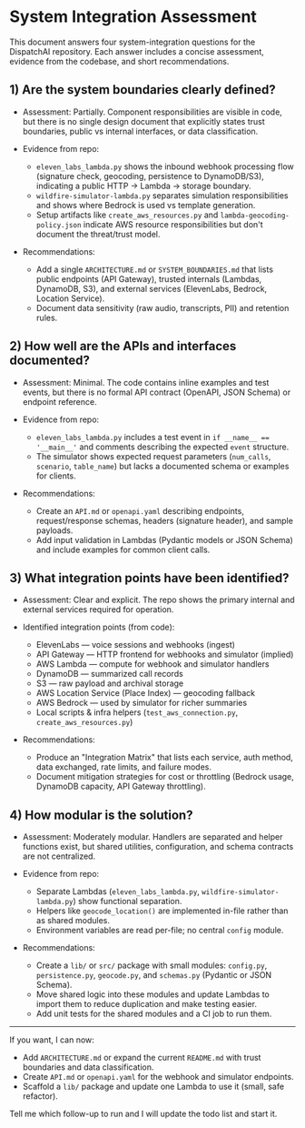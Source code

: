 # System Integration Assessment

This document answers four system-integration questions for the DispatchAI repository. Each answer includes a concise assessment, evidence from the codebase, and short recommendations.

## 1) Are the system boundaries clearly defined?

- Assessment: Partially. Component responsibilities are visible in code, but there is no single design document that explicitly states trust boundaries, public vs internal interfaces, or data classification.

- Evidence from repo:
  - `eleven_labs_lambda.py` shows the inbound webhook processing flow (signature check, geocoding, persistence to DynamoDB/S3), indicating a public HTTP → Lambda → storage boundary.
  - `wildfire-simulator-lambda.py` separates simulation responsibilities and shows where Bedrock is used vs template generation.
  - Setup artifacts like `create_aws_resources.py` and `lambda-geocoding-policy.json` indicate AWS resource responsibilities but don't document the threat/trust model.

- Recommendations:
  - Add a single `ARCHITECTURE.md` or `SYSTEM_BOUNDARIES.md` that lists public endpoints (API Gateway), trusted internals (Lambdas, DynamoDB, S3), and external services (ElevenLabs, Bedrock, Location Service).
  - Document data sensitivity (raw audio, transcripts, PII) and retention rules.

## 2) How well are the APIs and interfaces documented?

- Assessment: Minimal. The code contains inline examples and test events, but there is no formal API contract (OpenAPI, JSON Schema) or endpoint reference.

- Evidence from repo:
  - `eleven_labs_lambda.py` includes a test event in `if __name__ == '__main__'` and comments describing the expected `event` structure.
  - The simulator shows expected request parameters (`num_calls`, `scenario`, `table_name`) but lacks a documented schema or examples for clients.

- Recommendations:
  - Create an `API.md` or `openapi.yaml` describing endpoints, request/response schemas, headers (signature header), and sample payloads.
  - Add input validation in Lambdas (Pydantic models or JSON Schema) and include examples for common client calls.

## 3) What integration points have been identified?

- Assessment: Clear and explicit. The repo shows the primary internal and external services required for operation.

- Identified integration points (from code):
  - ElevenLabs — voice sessions and webhooks (ingest)
  - API Gateway — HTTP frontend for webhooks and simulator (implied)
  - AWS Lambda — compute for webhook and simulator handlers
  - DynamoDB — summarized call records
  - S3 — raw payload and archival storage
  - AWS Location Service (Place Index) — geocoding fallback
  - AWS Bedrock — used by simulator for richer summaries
  - Local scripts & infra helpers (`test_aws_connection.py`, `create_aws_resources.py`)

- Recommendations:
  - Produce an "Integration Matrix" that lists each service, auth method, data exchanged, rate limits, and failure modes.
  - Document mitigation strategies for cost or throttling (Bedrock usage, DynamoDB capacity, API Gateway throttling).

## 4) How modular is the solution?

- Assessment: Moderately modular. Handlers are separated and helper functions exist, but shared utilities, configuration, and schema contracts are not centralized.

- Evidence from repo:
  - Separate Lambdas (`eleven_labs_lambda.py`, `wildfire-simulator-lambda.py`) show functional separation.
  - Helpers like `geocode_location()` are implemented in-file rather than as shared modules.
  - Environment variables are read per-file; no central `config` module.

- Recommendations:
  - Create a `lib/` or `src/` package with small modules: `config.py`, `persistence.py`, `geocode.py`, and `schemas.py` (Pydantic or JSON Schema).
  - Move shared logic into these modules and update Lambdas to import them to reduce duplication and make testing easier.
  - Add unit tests for the shared modules and a CI job to run them.

---

If you want, I can now:
- Add `ARCHITECTURE.md` or expand the current `README.md` with trust boundaries and data classification.
- Create `API.md` or `openapi.yaml` for the webhook and simulator endpoints.
- Scaffold a `lib/` package and update one Lambda to use it (small, safe refactor).

Tell me which follow-up to run and I will update the todo list and start it.
